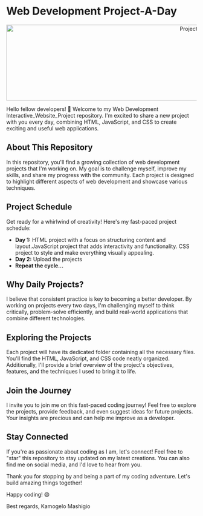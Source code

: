 # Web Development Project-A-Day

<p align="center">
  <img src="https://images.unsplash.com/photo-1516259762381-22954d7d3ad2?ixlib=rb-4.0.3&ixid=M3wxMjA3fDB8MHxwaG90by1wYWdlfHx8fGVufDB8fHx8fA%3D%3D&auto=format&fit=crop&w=1489&q=80 " alt="Project Banner" height="200" width = "1000">
</p>

Hello fellow developers! 👋 Welcome to my Web Development Interactive_Website_Project repository. I'm excited to share a new project with you every day, combining HTML, JavaScript, and CSS to create exciting and useful web applications.

## About This Repository

In this repository, you'll find a growing collection of web development projects that I'm working on. My goal is to challenge myself, improve my skills, and share my progress with the community. Each project is designed to highlight different aspects of web development and showcase various techniques.

## Project Schedule

Get ready for a whirlwind of creativity! Here's my fast-paced project schedule:

- **Day 1:** HTML project with a focus on structuring content and layout.JavaScript project that adds interactivity and functionality. CSS project to style and make everything visually appealing.
- **Day 2:** Upload the projects
- **Repeat the cycle...**

## Why Daily Projects?

I believe that consistent practice is key to becoming a better developer. By working on projects every two days, I'm challenging myself to think critically, problem-solve efficiently, and build real-world applications that combine different technologies.

## Exploring the Projects

Each project will have its dedicated folder containing all the necessary files. You'll find the HTML, JavaScript, and CSS code neatly organized. Additionally, I'll provide a brief overview of the project's objectives, features, and the techniques I used to bring it to life.

## Join the Journey

I invite you to join me on this fast-paced coding journey! Feel free to explore the projects, provide feedback, and even suggest ideas for future projects. Your insights are precious and can help me improve as a developer.

## Stay Connected

If you're as passionate about coding as I am, let's connect! Feel free to "star" this repository to stay updated on my latest creations. You can also find me on social media, and I'd love to hear from you.

Thank you for stopping by and being a part of my coding adventure. Let's build amazing things together!

Happy coding! 😄

Best regards,
Kamogelo Mashigio
